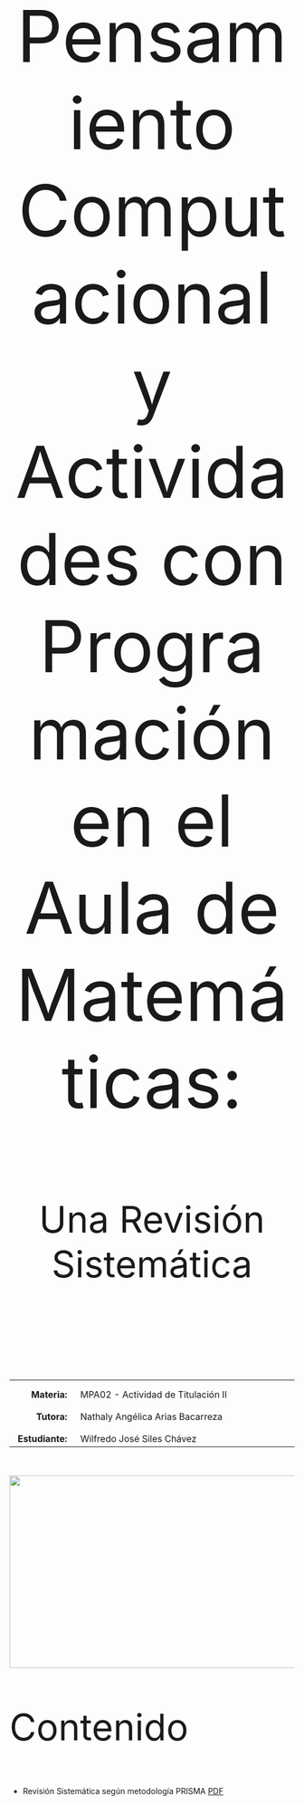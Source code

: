 <body>

<p style="padding-top:50px"></p>
<p align=center style="font-size:95pt;">Pensamiento Computacional y Actividades con Programación en el Aula de Matemáticas:</p>
<p align=center style="font-size:65px;">Una Revisión Sistemática</p>
<p align=left style="font-size:45px;"><br></p>
<table width=740px>
  <tr>
    <td width=100px style="text-align:right;vertical-align:top;padding-top:15px;padding-right:15px"><strong>Materia:</strong></td>
    <td width=640px style="vertical-align:top;padding-top:15px">MPA02 - Actividad de Titulación II</td>
  </tr>
  <tr>
    <td style="text-align:right;vertical-align:top;padding-top:15px;padding-right:15px"><strong>Tutora:</strong></td>
    <td style="vertical-align:top;padding-top:15px">Nathaly Angélica Arias Bacarreza</td>
  </tr>
  <tr>
    <td style="text-align:right;vertical-align:top;padding-top:15px;padding-right:15px"><strong>Estudiante:</strong></td>
    <td style="vertical-align:top;padding-top:15px">Wilfredo José Siles Chávez</td>
  </tr>
</table>
<p style="padding-top:20px"></p>
<p align=left><img src="https://code.intef.es/wp-content/uploads/2023/04/Foto-1-e1680602020880.png" width="740" height="340"/></a></p>
<p align=left style="font-size:65px;">Contenido</p>
<ul>

  <li>Revisión Sistemática según metodología PRISMA <a href="">PDF</a></li>
</ul>

</body>



